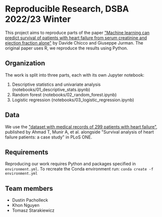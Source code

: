 # Reproducible Research, DSBA 2022/23 Winter

This project aims to reproduce parts of the paper ["Machine learning can predict survival of patients with heart failure from serum creatinine and ejection fraction alone"](https://bmcmedinformdecismak.biomedcentral.com/articles/10.1186/s12911-020-1023-5) by Davide Chicco and Giuseppe Jurman. The original paper uses R, we reproduce the results using Python.


## Organization

The work is split into three parts, each with its own Jupyter notebook:
1. Descriptive statistics and univariate analysis (notebooks/01_descriptive_stats.ipynb)
2. Random forest (notebooks/02_random_forest.ipynb)
3. Logistic regression (notebooks/03_logistic_regression.ipynb)


## Data

We use the ["dataset with medical records of 299 patients with heart failure"](https://plos.figshare.com/articles/dataset/Survival_analysis_of_heart_failure_patients_A_case_study/5227684/1), published by Ahmad T, Munir A, et al. alongside "Survival analysis of heart failure patients: a case study" in PLoS ONE. 


## Requirements

Reproducing our work requires Python and packages specified in `environment.yml`. To recreate the Conda environment run:
`conda create -f environment.yml`


## Team members
- Dustin Pacholleck
- Khon Nguyen
- Tomasz Starakiewicz
